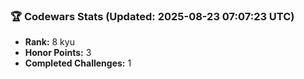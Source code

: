 ### 🏆 Codewars Stats (Updated: 2025-08-23 07:07:23 UTC)

- **Rank:** 8 kyu
- **Honor Points:** 3
- **Completed Challenges:** 1

